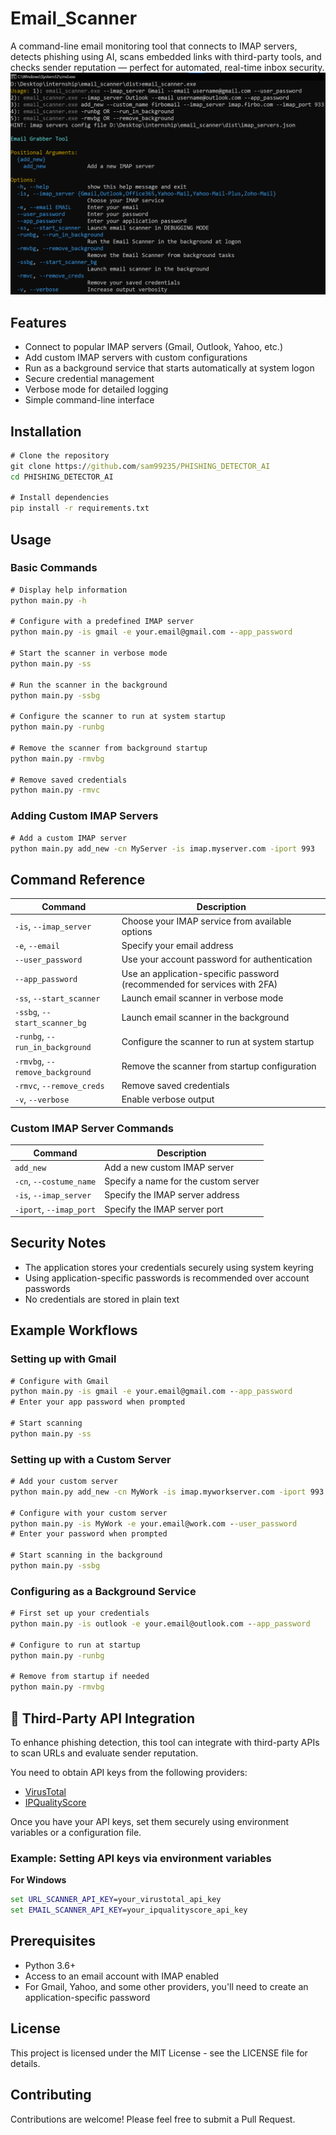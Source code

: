# Email_Scanner

A command-line email monitoring tool that connects to IMAP servers, detects phishing using AI, scans embedded links with third-party tools, and checks sender reputation — perfect for automated, real-time inbox security.
![Image description](https://github.com/sam99235/PHISHING_DETECTOR_AI/blob/917e70c3a8017694100d36538c43fd61b717782d/cl_interface.png)
## Features

- Connect to popular IMAP servers (Gmail, Outlook, Yahoo, etc.)
- Add custom IMAP servers with custom configurations
- Run as a background service that starts automatically at system logon
- Secure credential management
- Verbose mode for detailed logging
- Simple command-line interface

## Installation

```cmd
# Clone the repository
git clone https://github.com/sam99235/PHISHING_DETECTOR_AI
cd PHISHING_DETECTOR_AI

# Install dependencies
pip install -r requirements.txt
```

## Usage

### Basic Commands

```cmd
# Display help information
python main.py -h

# Configure with a predefined IMAP server
python main.py -is gmail -e your.email@gmail.com --app_password

# Start the scanner in verbose mode
python main.py -ss

# Run the scanner in the background
python main.py -ssbg

# Configure the scanner to run at system startup
python main.py -runbg

# Remove the scanner from background startup
python main.py -rmvbg

# Remove saved credentials
python main.py -rmvc
```

### Adding Custom IMAP Servers

```cmd
# Add a custom IMAP server
python main.py add_new -cn MyServer -is imap.myserver.com -iport 993
```

## Command Reference

| Command | Description |
|---------|-------------|
| `-is`, `--imap_server` | Choose your IMAP service from available options |
| `-e`, `--email` | Specify your email address |
| `--user_password` | Use your account password for authentication |
| `--app_password` | Use an application-specific password (recommended for services with 2FA) |
| `-ss`, `--start_scanner` | Launch email scanner in verbose mode |
| `-ssbg`, `--start_scanner_bg` | Launch email scanner in the background |
| `-runbg`, `--run_in_background` | Configure the scanner to run at system startup |
| `-rmvbg`, `--remove_background` | Remove the scanner from startup configuration |
| `-rmvc`, `--remove_creds` | Remove saved credentials |
| `-v`, `--verbose` | Enable verbose output |

### Custom IMAP Server Commands

| Command | Description |
|---------|-------------|
| `add_new` | Add a new custom IMAP server |
| `-cn`, `--costume_name` | Specify a name for the custom server |
| `-is`, `--imap_server` | Specify the IMAP server address |
| `-iport`, `--imap_port` | Specify the IMAP server port |

## Security Notes

- The application stores your credentials securely using system keyring
- Using application-specific passwords is recommended over account passwords
- No credentials are stored in plain text

## Example Workflows

### Setting up with Gmail

```cmd
# Configure with Gmail
python main.py -is gmail -e your.email@gmail.com --app_password
# Enter your app password when prompted

# Start scanning
python main.py -ss
```

### Setting up with a Custom Server

```cmd
# Add your custom server
python main.py add_new -cn MyWork -is imap.myworkserver.com -iport 993

# Configure with your custom server
python main.py -is MyWork -e your.email@work.com --user_password
# Enter your password when prompted

# Start scanning in the background
python main.py -ssbg
```

### Configuring as a Background Service

```cmd
# First set up your credentials
python main.py -is outlook -e your.email@outlook.com --app_password

# Configure to run at startup
python main.py -runbg

# Remove from startup if needed
python main.py -rmvbg
```
## 🔐 Third-Party API Integration

To enhance phishing detection, this tool can integrate with third-party APIs to scan URLs and evaluate sender reputation.

You need to obtain API keys from the following providers:

* [VirusTotal](https://www.virustotal.com/)
* [IPQualityScore](https://www.ipqualityscore.com/)

Once you have your API keys, set them securely using environment variables or a configuration file.

### Example: Setting API keys via environment variables

**For Windows**

```cmd
set URL_SCANNER_API_KEY=your_virustotal_api_key
set EMAIL_SCANNER_API_KEY=your_ipqualityscore_api_key
```


## Prerequisites

- Python 3.6+
- Access to an email account with IMAP enabled
- For Gmail, Yahoo, and some other providers, you'll need to create an application-specific password

## License

This project is licensed under the MIT License - see the LICENSE file for details.

## Contributing

Contributions are welcome! Please feel free to submit a Pull Request.
